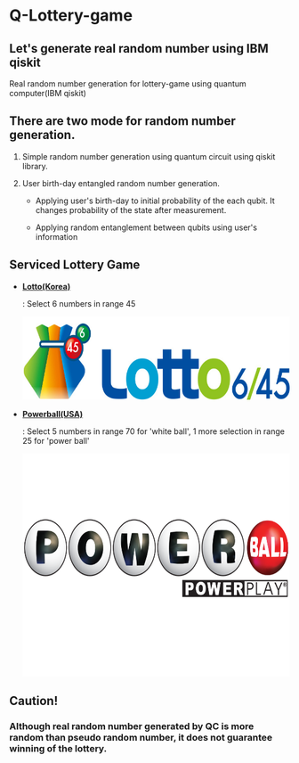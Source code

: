 
# Q-Lottery-game

## Let's generate real random number using IBM qiskit

Real random number generation for lottery-game using quantum computer(IBM qiskit)

## There are two mode for random number generation.

1) Simple random number generation using quantum circuit using qiskit library.

2) User birth-day entangled random number generation.

    - Applying user's birth-day to initial probability of the each qubit. It changes probability of the state after measurement.
    
    - Applying random entanglement between qubits using user's information

## Serviced Lottery Game

- **[Lotto(Korea)](https://dhlottery.co.kr/)**

  : Select 6 numbers in range 45
  
    <img src="src/Lotto645.jpg" width="600" height="150">

- **[Powerball(USA)](https://www.powerball.com/)**

  : Select 5 numbers in range 70 for 'white ball', 1 more selection in range 25 for 'power ball'
  
    <img src="src/Powerball.png" width="600" height="400">
    
## Caution!

### Although real random number generated by QC is more random than pseudo random number, it does not guarantee winning of the lottery.
